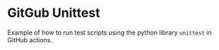 # GitGub Unittest 

Example of how to run test scripts using the python library `unittest` in GitHub actions.
